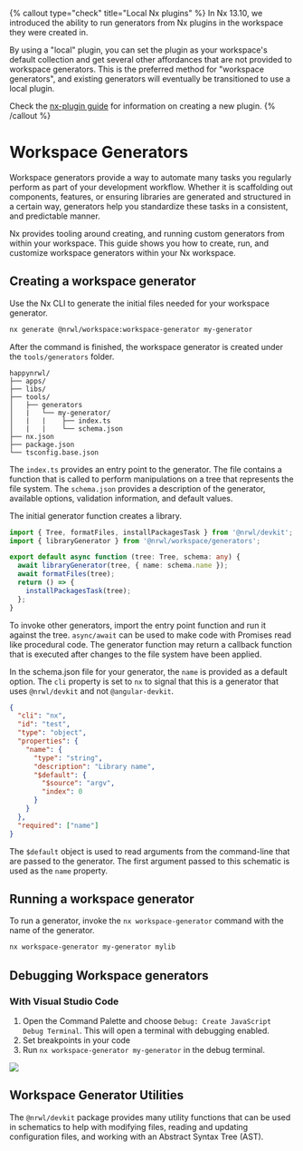 {% callout type="check" title="Local Nx plugins" %}
In Nx 13.10, we introduced the ability to run generators from Nx plugins in the workspace they were created in.

By using a "local" plugin, you can set the plugin as your workspace's default collection and get several other affordances that are not provided to workspace generators. This is the preferred method for "workspace generators", and existing generators will eventually be transitioned to use a local plugin.

Check the [nx-plugin guide](/packages/nx-plugin) for information on creating a new plugin.
{% /callout %}

# Workspace Generators

Workspace generators provide a way to automate many tasks you regularly perform as part of your development workflow. Whether it is scaffolding out components, features, or ensuring libraries are generated and structured in a certain way, generators help you standardize these tasks in a consistent, and predictable manner.

Nx provides tooling around creating, and running custom generators from within your workspace. This guide shows you how to create, run, and customize workspace generators within your Nx workspace.

## Creating a workspace generator

Use the Nx CLI to generate the initial files needed for your workspace generator.

```bash
nx generate @nrwl/workspace:workspace-generator my-generator
```

After the command is finished, the workspace generator is created under the `tools/generators` folder.

```treeview
happynrwl/
├── apps/
├── libs/
├── tools/
│   ├── generators
│   |   └── my-generator/
│   |   |    ├── index.ts
│   |   |    └── schema.json
├── nx.json
├── package.json
└── tsconfig.base.json
```

The `index.ts` provides an entry point to the generator. The file contains a function that is called to perform manipulations on a tree that represents the file system.
The `schema.json` provides a description of the generator, available options, validation information, and default values.

The initial generator function creates a library.

```typescript
import { Tree, formatFiles, installPackagesTask } from '@nrwl/devkit';
import { libraryGenerator } from '@nrwl/workspace/generators';

export default async function (tree: Tree, schema: any) {
  await libraryGenerator(tree, { name: schema.name });
  await formatFiles(tree);
  return () => {
    installPackagesTask(tree);
  };
}
```

To invoke other generators, import the entry point function and run it against the tree. `async/await` can be used to make code with Promises read like procedural code. The generator function may return a callback function that is executed after changes to the file system have been applied.

In the schema.json file for your generator, the `name` is provided as a default option. The `cli` property is set to `nx` to signal that this is a generator that uses `@nrwl/devkit` and not `@angular-devkit`.

```json
{
  "cli": "nx",
  "id": "test",
  "type": "object",
  "properties": {
    "name": {
      "type": "string",
      "description": "Library name",
      "$default": {
        "$source": "argv",
        "index": 0
      }
    }
  },
  "required": ["name"]
}
```

The `$default` object is used to read arguments from the command-line that are passed to the generator. The first argument passed to this schematic is used as the `name` property.

## Running a workspace generator

To run a generator, invoke the `nx workspace-generator` command with the name of the generator.

```bash
nx workspace-generator my-generator mylib
```

## Debugging Workspace generators

### With Visual Studio Code

1. Open the Command Palette and choose `Debug: Create JavaScript Debug Terminal`.
   This will open a terminal with debugging enabled.
2. Set breakpoints in your code
3. Run `nx workspace-generator my-generator` in the debug terminal.

![](/shared/vscode-schematics-debug.png)

## Workspace Generator Utilities

The `@nrwl/devkit` package provides many utility functions that can be used in schematics to help with modifying files, reading and updating configuration files, and working with an Abstract Syntax Tree (AST).
